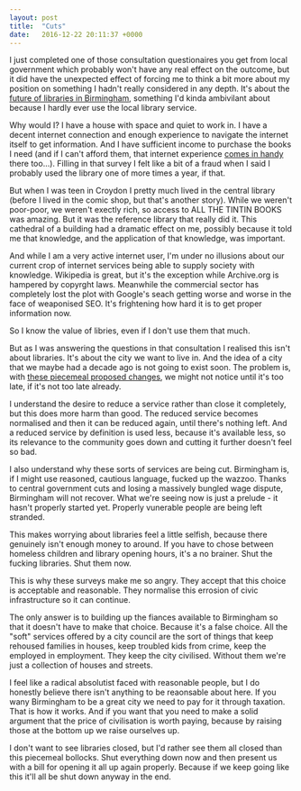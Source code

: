 ```yaml
---
layout: post
title:  "Cuts"
date:   2016-12-22 20:11:37 +0000
---
```


I just completed one of those consultation questionaires you get from local government which probably won't have any real effect on the outcome, but it did have the unexpected effect of forcing me to think a bit more about my position on something I hadn't really considered in any depth. It's about the [future of libraries in Birmingham](https://www.birminghambeheard.org.uk/place/community-libraries/consult_view/), something I'd kinda ambivilant about because I hardly ever use the local library service. 

Why would I? I have a house with space and quiet to work in. I have a decent internet connection and enough experience to navigate the internet itself to get information. And I have sufficient income to purchase the books I need (and if I can't afford them, that internet experience [comes in handy](https://en.wikipedia.org/wiki/Library_Genesis) there too...). Filling in that survey I felt like a bit of a fraud when I said I probably used the library one of more times a year, if that. 

But when I was teen in Croydon I pretty much lived in the central library (before I lived in the comic shop, but that's another story). While we weren't poor-poor, we weren't exectly rich, so access to ALL THE TINTIN BOOKS was amazing. But it was the reference library that really did it. This cathedral of a building had a dramatic effect on me, possibly because it told me that knowledge, and the application of that knowledge, was important. 

And while I am a very active internet user, I'm under no illusions about our current crop of internet services being able to supply society with knowledge. Wikipedia is great, but it's the exception while Archive.org is hampered by copyrght laws. Meanwhile the commercial sector has completely lost the plot with Google's seach getting worse and worse in the face of weaponised SEO. It's frightening how hard it is to get proper information now.

So I know the value of libries, even if I don't use them that much.

But as I was answering the questions in that consultation I realised this isn't about libraries. It's about the city we want to live in. And the idea of a city that we maybe had a decade ago is not going to exist soon. The problem is, with [these piecemeal proposed changes](https://www.birminghambeheard.org.uk/place/community-libraries/supporting_documents/3.%20List%20of%20Birmingham%20Community%20Libraries%20in%20proposed%20tiered%20structure.pdf), we might not notice until it's too late, if it's not too late already. 

I understand the desire to reduce a service rather than close it completely, but this does more harm than good. The reduced service becomes normalised and then it can be reduced again, until there's nothing left. And a reduced service by definition is used less, because it's available less, so its relevance to the community goes down and cutting it further doesn't feel so bad. 

I also understand why these sorts of services are being cut. Birmingham is, if I might use reasoned, cautious language, fucked up the wazzoo. Thanks to central government cuts and losing a massively bungled wage dispute, Birmingham will not recover. What we're seeing now is just a prelude - it hasn't properly started yet. Properly vunerable people are being left stranded. 

This makes worrying about libraries feel a little selfish, because there genuinely isn't enough money to around. If you have to chose between homeless children and library opening hours, it's a no brainer. Shut the fucking libraries. Shut them now. 

This is why these surveys make me so angry. They accept that this choice is acceptable and reasonable. They normalise this errosion of civic infrastructure so it can continue. 

The only answer is to building up the fiances available to Birmingham so that it doesn't have to make that choice. Because it's a false choice. All the "soft" services offered by a city council are the sort of things that keep rehoused families in houses, keep troubled kids from crime, keep the employed in employment. They keep the city civilised. Without them we're just a collection of houses and streets. 

I feel like a radical absolutist faced with reasonable people, but I do honestly believe there isn't anything to be reaonsable about here. If you wany Birmingham to be a great city we need to pay for it through taxation. That is how it works. And if you want that you need to make a solid argument that the price of civilisation is worth paying, because by raising those at the bottom up we raise ourselves up. 

I don't want to see libraries closed, but I'd rather see them all closed than this piecemeal bollocks. Shut everything down now and then present us with a bill for opening it all up again properly. Because if we keep going like this it'll all be shut down anyway in the end.
